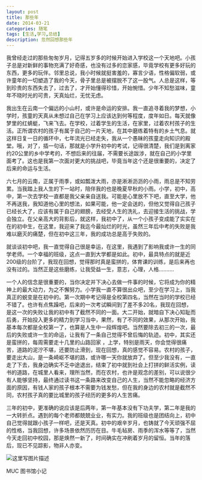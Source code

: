 ```yaml
---
layout: post
title: 那些年
date: 2014-03-21
categories: 随笔
tags: [生活,学习,总结]
description: 忽然回想那些年
---
```


我曾经走过的那些匆匆岁月，记得五岁多的时候开始进入学校这一个天地吧。小孩子总是对新鲜的事物充满了好奇感，也没有过多的恋家感，毕竟学校有更多好玩的东西，更多的玩伴。邻里总说，我小时候就挺害羞的，寡言少语，性格偏软弱，或许童年的一切塑造了我的今天，骨子里总是被摆脱不了这一股气。人总是这样，等到珍贵的东西失去了，过去了，才开始懂得珍惜，开始惋惜。少年不知愁滋味，童年不晓时光的可贵，天真灿烂，无忧无虑。

我出生在云南一个偏远的小山村，或许是命运的安排。我一直追寻着我的梦想，小学时，孩童的天真从未想过自己在学习上应该达到何等程度，度年如日。每天就像梦里的红蜻蜓，飞来飞去。在学校，过着学生的生活，在家里，过着农村孩子的生活。正所谓农村的孩子有属于自己的一片天地，在其中磨练着特有的乡土气息。就这样日复一日的循环中，七年流光已经走失，我从一个愚昧的孩童走向知识的殿堂。哦，对了，插一句话，那就是小学升初中的考试，记得很清楚，我们是到离家约20公里的乡中学考的，不想后来的往届，不需要长途跋涉，就在自己的小学里面考了。这也是我第一次面对更大的挑战吧，毕竟当年这个还是很重要的，决定了后来的命运与生活。

六七月的云南，正属于雨季，或如瓢泼大雨，亦是淅淅沥沥的小雨，雨总是不知劳累。当我踏上我人生的下一站时，陪伴我的也是晚夏早秋的小雨。小学，初中，高中，第一次去学校一直都是我父亲亲自送我。可能是心里放不下吧，直至大学，他不再送我，我知道他心里的想法，如果可能，他一定会送的，但他又觉得自己孩子已经长大了，应该有属于自己的翅膀，去经受人生的洗礼，去迎接生活的挑战，学会独立。在父亲高大的背影后，就这样，我初中了，从一个小孩子变成能了实实在在的初中生，在这里，我迎来了我迄今最灿烂的时光，虽然三年后中考的失败是我难以磨灭的痛楚，但在初中这三年，我的成功总是高于失败的。

就谈谈初中吧，我一直觉得自己很是幸运，在这里，我遇到了影响我或许一生的同学老师。一个幸福的班级，这点一直到大学都是如此。初中，最具特点的就是近200级的台阶了，我现在回想，觉得那时真是蛮拼的，体育课的训练，是后来再也没有过的。当然正是这些磨练，让我受益一生，意志，心理，人格..........

一个人的信念是很重要的，当你决定并下决心去做一件事的时候，它将成为你的精神上的最大动力，为之不懈努力。小学我一直不算很出众吧，至少在学习上，当我真正的蜕变是在初中的。第一次期中考记得是全校第四名，当然在当时的学校已经不错了。也许有点焦躁吧，后来的一次考试瞬间到了差不多20名，我现在回想，是这一次的失败让我的初中有了截然不同的一面。大二开始，就暗自下决心知耻而后勇，开始投入更多的精力到学习当中，果然，有了不同的效果，从那次开始，我基本每次都是全校第一了，也算是人生中一段辉煌吧。当然要除去初三的一次，最后的失败或许一生的命运，让我有了一条自己觉得不曾后悔的轨迹。初中，其实还是蛮拼的，每周需要走十几里的山路回家 ，上学，特别是雨天，你会觉得很痛苦，道路的泥泞不堪，还要防止滑到，现在回想，真的感觉不容易。农村的孩子，要走出大山，是一条崎岖不堪的路，或许哪一天你就放弃了。但至少我没有，一直走了下去，我身边确实不乏中途退出，结束了初中就到社会上打拼的鲜活实例，读书的道路，在城里人看来，理所当然，而在农村，也许是观念的差别，可以说很少有人能够坚持，最终通过读书这一条路来改变自己的人生，当然不能忽略的经济方面的原因，有钱人家的孩子根本不需要为钱发愁，但在我的身边的农村就是截然不同，农村孩子真的要比城里的孩子经历的更多的人生苦痛。

三年的初中，更准确的说应该是后两年，第一年基本没有下功夫学，第二年是我的一大转折点。遇到的每个老师都兢兢业业，有实力。我的班级也是团结向上，初中自己觉得就跟小孩子一样吧，还是天真。初中的艰辛岁月，也铸就了今天顽强不屈的性格，当我回想，许多场景依然历历在目。牛毛毡房、雨季的浑水等等了，当然今天走回初中校园，那是焕然一新了，时间确实在冲刷着岁月的留恒。当年的落后，现已不见踪影，物非人亦变。


![这里写图片描述](http://img.blog.csdn.net/20161126214246737)


MUC 图书馆小记
